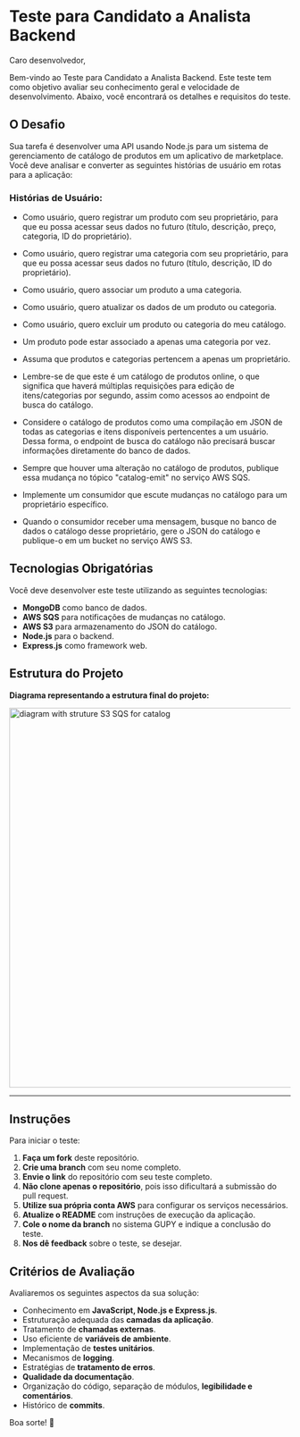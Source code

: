 # Teste para Candidato a Analista Backend

Caro desenvolvedor,

Bem-vindo ao Teste para Candidato a Analista Backend. Este teste tem como objetivo avaliar seu conhecimento geral e velocidade de desenvolvimento. Abaixo, você encontrará os detalhes e requisitos do teste.

## O Desafio

Sua tarefa é desenvolver uma API usando Node.js para um sistema de gerenciamento de catálogo de produtos em um aplicativo de marketplace. Você deve analisar e converter as seguintes histórias de usuário em rotas para a aplicação:

### Histórias de Usuário:

- Como usuário, quero registrar um produto com seu proprietário, para que eu possa acessar seus dados no futuro (título, descrição, preço, categoria, ID do proprietário).
- Como usuário, quero registrar uma categoria com seu proprietário, para que eu possa acessar seus dados no futuro (título, descrição, ID do proprietário).
- Como usuário, quero associar um produto a uma categoria.
- Como usuário, quero atualizar os dados de um produto ou categoria.
- Como usuário, quero excluir um produto ou categoria do meu catálogo.
- Um produto pode estar associado a apenas uma categoria por vez.
- Assuma que produtos e categorias pertencem a apenas um proprietário.

- Lembre-se de que este é um catálogo de produtos online, o que significa que haverá múltiplas requisições para edição de itens/categorias por segundo, assim como acessos ao endpoint de busca do catálogo.
- Considere o catálogo de produtos como uma compilação em JSON de todas as categorias e itens disponíveis pertencentes a um usuário. Dessa forma, o endpoint de busca do catálogo não precisará buscar informações diretamente do banco de dados.
- Sempre que houver uma alteração no catálogo de produtos, publique essa mudança no tópico "catalog-emit" no serviço AWS SQS.
- Implemente um consumidor que escute mudanças no catálogo para um proprietário específico.
- Quando o consumidor receber uma mensagem, busque no banco de dados o catálogo desse proprietário, gere o JSON do catálogo e publique-o em um bucket no serviço AWS S3.

## Tecnologias Obrigatórias

Você deve desenvolver este teste utilizando as seguintes tecnologias:

- **MongoDB** como banco de dados.
- **AWS SQS** para notificações de mudanças no catálogo.
- **AWS S3** para armazenamento do JSON do catálogo.
- **Node.js** para o backend.
- **Express.js** como framework web.

## Estrutura do Projeto

**Diagrama representando a estrutura final do projeto:**  

<img alt="diagram with struture S3 SQS for catalog" width="680" src="https://github.com/githubanotaai/new-test-backend-nodejs/assets/52219768/504ba448-f128-41db-ae86-18dc19c0dc9d">


---

## Instruções

Para iniciar o teste:

1. **Faça um fork** deste repositório.
2. **Crie uma branch** com seu nome completo.
3. **Envie o link** do repositório com seu teste completo.
4. **Não clone apenas o repositório**, pois isso dificultará a submissão do pull request.
5. **Utilize sua própria conta AWS** para configurar os serviços necessários.
6. **Atualize o README** com instruções de execução da aplicação.
7. **Cole o nome da branch** no sistema GUPY e indique a conclusão do teste.
8. **Nos dê feedback** sobre o teste, se desejar.

## Critérios de Avaliação

Avaliaremos os seguintes aspectos da sua solução:

- Conhecimento em **JavaScript, Node.js e Express.js**.
- Estruturação adequada das **camadas da aplicação**.
- Tratamento de **chamadas externas**.
- Uso eficiente de **variáveis de ambiente**.
- Implementação de **testes unitários**.
- Mecanismos de **logging**.
- Estratégias de **tratamento de erros**.
- **Qualidade da documentação**.
- Organização do código, separação de módulos, **legibilidade e comentários**.
- Histórico de **commits**.

Boa sorte! 🚀

